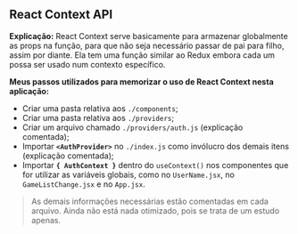 ## React Context API

**Explicação:** React Context serve basicamente para armazenar globalmente as props na função, para que não seja necessário passar de pai para filho, assim por diante. Ela tem uma função similar ao Redux embora cada um possa ser usado num contexto específico.

**Meus passos utilizados para memorizar o uso de React Context nesta aplicação:**

- Criar uma pasta relativa aos `./components`;
- Criar uma pasta relativa aos `./providers`;
- Criar um arquivo chamado `./providers/auth.js` (explicação comentada);
- Importar **`<AuthProvider>`** no `./index.js` como invólucro dos demais itens (explicação comentada);
- Importar **`{ AuthContext }`** dentro do `useContext()` nos componentes que for utilizar as variáveis globais, como no `UserName.jsx`, no `GameListChange.jsx` e no `App.jsx`.

> As demais informações necessárias estão comentadas em cada arquivo. Ainda não está nada otimizado, pois se trata de um estudo apenas.
